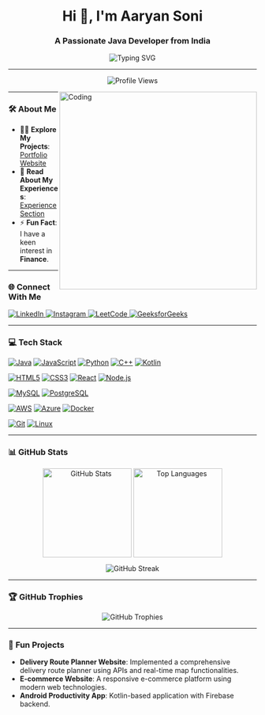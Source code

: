 <h1 align="center">Hi 👋, I'm Aaryan Soni</h1>
<h3 align="center">A Passionate Java Developer from India</h3>

<p align="center">
  <img src="https://readme-typing-svg.demolab.com?font=Fira+Code&size=24&pause=1000&color=0078D7&center=true&width=500&lines=Java+Enthusiast+%7C+Web+Developer;Love+to+Explore+and+Learn+New+Technologies;Welcome+to+my+GitHub+Universe!" alt="Typing SVG">
</p>

---

<p align="center">
  <img src="https://komarev.com/ghpvc/?username=aaryann20&label=Profile%20Views&color=0e75b6&style=flat" alt="Profile Views" />
</p>

<img align="right" alt="Coding" width="400" src="https://final-fortfolio-website.vercel.app/about-pic.png" />

---

### 🛠 **About Me**
- 👨‍💻 **Explore My Projects**: [Portfolio Website](https://final-fortfolio-website.vercel.app/#experience)  
- 📄 **Read About My Experiences**: [Experience Section](https://final-fortfolio-website.vercel.app/#experience)  
- ⚡ **Fun Fact**: I have a keen interest in **Finance**.

---

### 🌐 **Connect With Me**
<p align="left">
  <a href="https://www.linkedin.com/in/aaryan-soni2004/" target="_blank">
    <img src="https://img.shields.io/badge/LinkedIn-0077B5?style=for-the-badge&logo=linkedin&logoColor=white" alt="LinkedIn"/>
  </a>
  <a href="https://instagram.com/aaryannn20" target="_blank">
    <img src="https://img.shields.io/badge/Instagram-E4405F?style=for-the-badge&logo=instagram&logoColor=white" alt="Instagram"/>
  </a>
  <a href="https://www.leetcode.com/soniaaryan2020" target="_blank">
    <img src="https://img.shields.io/badge/-LeetCode-FFA116?style=for-the-badge&logo=LeetCode&logoColor=black" alt="LeetCode"/>
  </a>
  <a href="https://auth.geeksforgeeks.org/user/soniaaryxiq7" target="_blank">
    <img src="https://img.shields.io/badge/GeeksforGeeks-298D46?style=for-the-badge&logo=geeksforgeeks&logoColor=white" alt="GeeksforGeeks"/>
  </a>
</p>

---

### 💻 **Tech Stack**
<p align="left">
  <!-- Programming Languages -->
  <a href="https://www.java.com" target="_blank"><img src="https://img.shields.io/badge/Java-ED8B00?style=for-the-badge&logo=openjdk&logoColor=white" alt="Java"/></a>
  <a href="https://developer.mozilla.org/en-US/docs/Web/JavaScript" target="_blank"><img src="https://img.shields.io/badge/JavaScript-F7DF1E?style=for-the-badge&logo=javascript&logoColor=black" alt="JavaScript"/></a>
  <a href="https://www.python.org" target="_blank"><img src="https://img.shields.io/badge/Python-3776AB?style=for-the-badge&logo=python&logoColor=white" alt="Python"/></a>
  <a href="https://www.w3schools.com/cpp/" target="_blank"><img src="https://img.shields.io/badge/C%2B%2B-00599C?style=for-the-badge&logo=c%2B%2B&logoColor=white" alt="C++"/></a>
  <a href="https://kotlinlang.org" target="_blank"><img src="https://img.shields.io/badge/Kotlin-7F52FF?style=for-the-badge&logo=kotlin&logoColor=white" alt="Kotlin"/></a>
  
  <!-- Web Development -->
  <a href="https://www.w3.org/html/" target="_blank"><img src="https://img.shields.io/badge/HTML5-E34F26?style=for-the-badge&logo=html5&logoColor=white" alt="HTML5"/></a>
  <a href="https://www.w3schools.com/css/" target="_blank"><img src="https://img.shields.io/badge/CSS3-1572B6?style=for-the-badge&logo=css3&logoColor=white" alt="CSS3"/></a>
  <a href="https://reactjs.org/" target="_blank"><img src="https://img.shields.io/badge/React-20232A?style=for-the-badge&logo=react&logoColor=61DAFB" alt="React"/></a>
  <a href="https://nodejs.org" target="_blank"><img src="https://img.shields.io/badge/Node.js-339933?style=for-the-badge&logo=nodedotjs&logoColor=white" alt="Node.js"/></a>
  
  <!-- Databases -->
  <a href="https://www.mysql.com/" target="_blank"><img src="https://img.shields.io/badge/MySQL-4479A1?style=for-the-badge&logo=mysql&logoColor=white" alt="MySQL"/></a>
  <a href="https://www.postgresql.org" target="_blank"><img src="https://img.shields.io/badge/PostgreSQL-4169E1?style=for-the-badge&logo=postgresql&logoColor=white" alt="PostgreSQL"/></a>
  
  <!-- Cloud & DevOps -->
  <a href="https://aws.amazon.com" target="_blank"><img src="https://img.shields.io/badge/AWS-232F3E?style=for-the-badge&logo=amazonaws&logoColor=white" alt="AWS"/></a>
  <a href="https://azure.microsoft.com/" target="_blank"><img src="https://img.shields.io/badge/Azure-0089D6?style=for-the-badge&logo=microsoftazure&logoColor=white" alt="Azure"/></a>
  <a href="https://www.docker.com/" target="_blank"><img src="https://img.shields.io/badge/Docker-2496ED?style=for-the-badge&logo=docker&logoColor=white" alt="Docker"/></a>
  
  <!-- Tools -->
  <a href="https://git-scm.com/" target="_blank"><img src="https://img.shields.io/badge/Git-F05032?style=for-the-badge&logo=git&logoColor=white" alt="Git"/></a>
  <a href="https://www.linux.org/" target="_blank"><img src="https://img.shields.io/badge/Linux-FCC624?style=for-the-badge&logo=linux&logoColor=black" alt="Linux"/></a>
</p>

---

### 📊 **GitHub Stats**
<p align="center">
  <img align="center" src="https://github-readme-stats.vercel.app/api?username=aaryann20&show_icons=true&locale=en&theme=radical" alt="GitHub Stats" height="180" />
  <img align="center" src="https://github-readme-stats.vercel.app/api/top-langs/?username=aaryann20&layout=compact&theme=radical&hide=html,css" alt="Top Languages" height="180" />
</p>
<p align="center">
  <img align="center" src="https://github-readme-streak-stats.herokuapp.com/?user=aaryann20&theme=radical" alt="GitHub Streak" />
</p>

---

### 🏆 **GitHub Trophies**
<p align="center">
  <img src="https://github-profile-trophy.vercel.app/?username=aaryann20&theme=radical&no-frame=true&row=1&column=7" alt="GitHub Trophies" />
</p>

---

### 🎯 **Fun Projects**
- **Delivery Route Planner Website**: Implemented a comprehensive delivery route planner using APIs and real-time map functionalities.
- **E-commerce Website**: A responsive e-commerce platform using modern web technologies.
- **Android Productivity App**: Kotlin-based application with Firebase backend.
